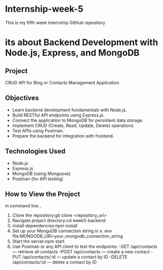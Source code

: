 # Internship-week-5
This is my fifth week  internship GitHub repository 
# its about Backend Development with Node.js, Express, and MongoDB
## Project
CRUD API for Blog or Contacts Management Application
## Objectives
- Learn backend development fundamentals with Node.js.
- Build RESTful API endpoints using Express.js.
- Connect the application to MongoDB for persistent data storage.
- Implement CRUD (Create, Read, Update, Delete) operations.
- Test APIs using Postman.
- Prepare the backend for integration with frontend.
## Technologies Used
- Node.js
- Express.js
- MongoDB (using Mongoose)
- Postman (for API testing)
## How to View the Project
in command line ,
1. Clone the repository:git clone <repository_url>
2. Navigate project directory:cd week5-backend
3. install dependencies:npm install
4. Set up your MongoDB connection string in a .env file:MONGODB_URI=your_mongodb_connection_string
5. Start the server:npm start
6. Use Postman or any API client to test the endpoints:
-GET /api/contacts — retrieve all contacts
-POST /api/contacts — create a new contact
-PUT /api/contacts/:id — update a contact by ID
-DELETE /api/contacts/:id — delete a contact by ID

